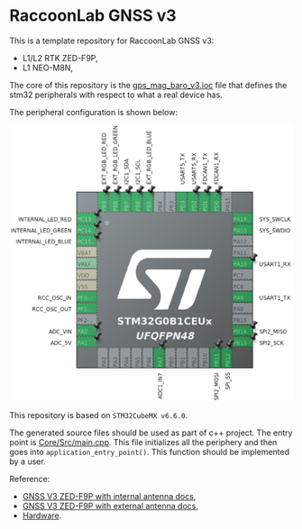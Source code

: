 # RaccoonLab GNSS v3

This is a template repository for RaccoonLab GNSS v3:
- L1/L2 RTK ZED-F9P,
- L1 NEO-M8N,

The core of this repository is the [gps_mag_baro_v3.ioc](gps_mag_baro_v3.ioc) file that defines the stm32 peripherals with respect to what a real device has.

The peripheral configuration is shown below:

<img src="Assets/stm32cubemx.png" alt="drawing">

This repository is based on `STM32CubeMX v6.6.0`.

The generated source files should be used as part of c++ project. The entry point is [Core/Src/main.cpp](Core/Src/main.cpp). This file initializes all the periphery and then goes into `application_entry_point()`. This function should be implemented by a user.

Reference:
- [GNSS V3 ZED-F9P with internal antenna docs](https://docs.raccoonlab.co/guide/gps_mag_baro/gps_l1_l2_zed_f9p.html),
- [GNSS V3 ZED-F9P with external antenna docs](https://docs.raccoonlab.co/guide/gps_mag_baro/gnss_external_antenna_f9p_v320.html),
- [Hardware](https://github.com/RaccoonLabHardware/GPS-MAG-BARO).
